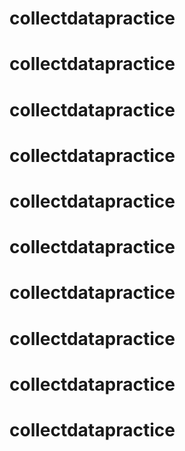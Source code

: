 # collectdatapractice
# collectdatapractice
# collectdatapractice
# collectdatapractice
# collectdatapractice
# collectdatapractice
# collectdatapractice
# collectdatapractice
# collectdatapractice
# collectdatapractice
